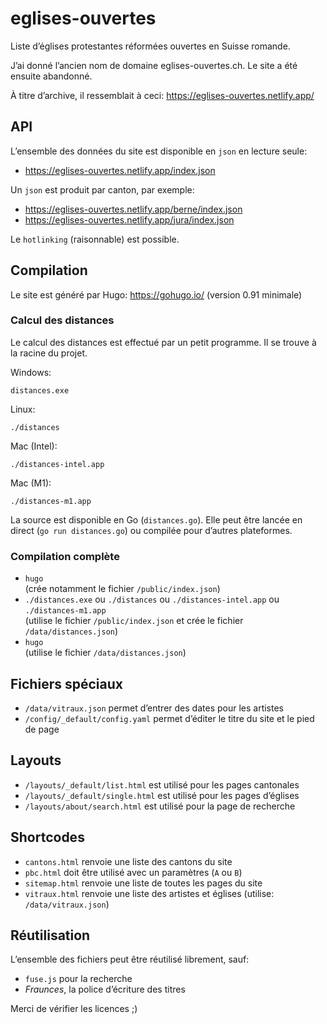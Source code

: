 # eglises-ouvertes

Liste d’églises protestantes réformées ouvertes en Suisse romande.

J’ai donné l’ancien nom de domaine eglises-ouvertes.ch. Le site a été ensuite abandonné.

À titre d’archive, il ressemblait à ceci: https://eglises-ouvertes.netlify.app/

## API

L’ensemble des données du site est disponible en `json` en lecture seule: 

- https://eglises-ouvertes.netlify.app/index.json

Un `json` est produit par canton, par exemple:

- https://eglises-ouvertes.netlify.app/berne/index.json
- https://eglises-ouvertes.netlify.app/jura/index.json

Le `hotlinking` (raisonnable) est possible.

## Compilation

Le site est généré par Hugo: https://gohugo.io/ (version 0.91 minimale)

### Calcul des distances

Le calcul des distances est effectué par un petit programme.
Il se trouve à la racine du projet.

Windows:

    distances.exe

Linux:

    ./distances

Mac (Intel):

    ./distances-intel.app

Mac (M1):

    ./distances-m1.app

La source est disponible en Go (`distances.go`).
Elle peut être lancée en direct (`go run distances.go`) ou compilée pour d’autres plateformes.


### Compilation complète

- `hugo`  
  (crée notamment le fichier `/public/index.json`)
- `./distances.exe` ou `./distances` ou `./distances-intel.app` ou `./distances-m1.app`  
  (utilise le fichier `/public/index.json` et crée le fichier `/data/distances.json`)
- `hugo`  
  (utilise le fichier `/data/distances.json`)

## Fichiers spéciaux

- `/data/vitraux.json` permet d’entrer des dates pour les artistes
- `/config/_default/config.yaml` permet d’éditer le titre du site et le pied de page

## Layouts

- `/layouts/_default/list.html` est utilisé pour les pages cantonales
- `/layouts/_default/single.html` est utilisé pour les pages d’églises
- `/layouts/about/search.html` est utilisé pour la page de recherche

## Shortcodes

- `cantons.html` renvoie une liste des cantons du site
- `pbc.html` doit être utilisé avec un paramètres (`A` ou `B`)
- `sitemap.html` renvoie une liste de toutes les pages du site
- `vitraux.html` renvoie une liste des artistes et églises (utilise: `/data/vitraux.json`)

## Réutilisation

L’ensemble des fichiers peut être réutilisé librement, sauf:

- `fuse.js` pour la recherche
- *Fraunces*, la police d’écriture des titres

Merci de vérifier les licences ;)